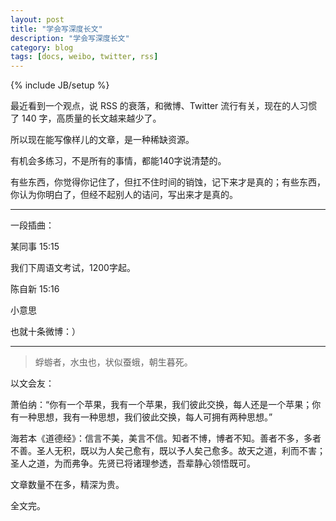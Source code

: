 ```yaml
---
layout: post
title: "学会写深度长文"
description: "学会写深度长文"
category: blog
tags: [docs, weibo, twitter, rss]
---
```

{% include JB/setup %}


最近看到一个观点，说 RSS 的衰落，和微博、Twitter 流行有关，现在的人习惯了 140 字，高质量的长文越来越少了。

所以现在能写像样儿的文章，是一种稀缺资源。

有机会多练习，不是所有的事情，都能140字说清楚的。

有些东西，你觉得你记住了，但扛不住时间的销蚀，记下来才是真的；有些东西，你认为你明白了，但经不起别人的诘问，写出来才是真的。

----

一段插曲：

某同事  15:15

我们下周语文考试，1200字起。

陈自新  15:16

小意思

也就十条微博：）

----

>蜉蝣者，水虫也，状似蚕蛾，朝生暮死。

以文会友：

萧伯纳：“你有一个苹果，我有一个苹果，我们彼此交换，每人还是一个苹果；你有一种思想，我有一种思想，我们彼此交换，每人可拥有两种思想。” 

海若本《道德经》：信言不美，美言不信。知者不博，博者不知。善者不多，多者不善。圣人无积，既以为人矣己愈有，既以予人矣己愈多。故天之道，利而不害；圣人之道，为而弗争。先贤已将诸理参透，吾辈静心领悟既可。

文章数量不在多，精深为贵。

全文完。